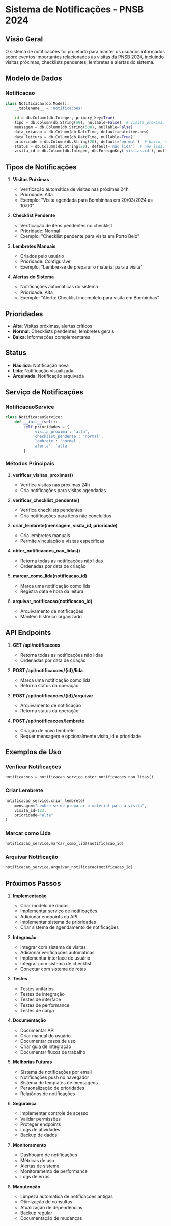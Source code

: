 # Sistema de Notificações - PNSB 2024

## Visão Geral
O sistema de notificações foi projetado para manter os usuários informados sobre eventos importantes relacionados às visitas da PNSB 2024, incluindo visitas próximas, checklists pendentes, lembretes e alertas do sistema.

## Modelo de Dados

### Notificacao
```python
class Notificacao(db.Model):
    __tablename__ = 'notificacoes'
    
    id = db.Column(db.Integer, primary_key=True)
    tipo = db.Column(db.String(50), nullable=False)  # visita_proxima, lembrete, alerta, etc
    mensagem = db.Column(db.String(500), nullable=False)
    data_criacao = db.Column(db.DateTime, default=datetime.now)
    data_leitura = db.Column(db.DateTime, nullable=True)
    prioridade = db.Column(db.String(20), default='normal')  # baixa, normal, alta
    status = db.Column(db.String(20), default='não lida')  # não lida, lida, arquivada
    visita_id = db.Column(db.Integer, db.ForeignKey('visitas.id'), nullable=True)
```

## Tipos de Notificações

1. **Visitas Próximas**
   - Verificação automática de visitas nas próximas 24h
   - Prioridade: Alta
   - Exemplo: "Visita agendada para Bombinhas em 20/03/2024 às 10:00"

2. **Checklist Pendente**
   - Verificação de itens pendentes no checklist
   - Prioridade: Normal
   - Exemplo: "Checklist pendente para visita em Porto Belo"

3. **Lembretes Manuais**
   - Criados pelo usuário
   - Prioridade: Configurável
   - Exemplo: "Lembre-se de preparar o material para a visita"

4. **Alertas do Sistema**
   - Notificações automáticas do sistema
   - Prioridade: Alta
   - Exemplo: "Alerta: Checklist incompleto para visita em Bombinhas"

## Prioridades

- **Alta**: Visitas próximas, alertas críticos
- **Normal**: Checklists pendentes, lembretes gerais
- **Baixa**: Informações complementares

## Status

- **Não lida**: Notificação nova
- **Lida**: Notificação visualizada
- **Arquivada**: Notificação arquivada

## Serviço de Notificações

### NotificacaoService
```python
class NotificacaoService:
    def __init__(self):
        self.prioridades = {
            'visita_proxima': 'alta',
            'checklist_pendente': 'normal',
            'lembrete': 'normal',
            'alerta': 'alta'
        }
```

### Métodos Principais

1. **verificar_visitas_proximas()**
   - Verifica visitas nas próximas 24h
   - Cria notificações para visitas agendadas

2. **verificar_checklist_pendente()**
   - Verifica checklists pendentes
   - Cria notificações para itens não concluídos

3. **criar_lembrete(mensagem, visita_id, prioridade)**
   - Cria lembretes manuais
   - Permite vinculação a visitas específicas

4. **obter_notificacoes_nao_lidas()**
   - Retorna todas as notificações não lidas
   - Ordenadas por data de criação

5. **marcar_como_lida(notificacao_id)**
   - Marca uma notificação como lida
   - Registra data e hora da leitura

6. **arquivar_notificacao(notificacao_id)**
   - Arquivamento de notificações
   - Mantém histórico organizado

## API Endpoints

1. **GET /api/notificacoes**
   - Retorna todas as notificações não lidas
   - Ordenadas por data de criação

2. **POST /api/notificacoes/{id}/lida**
   - Marca uma notificação como lida
   - Retorna status da operação

3. **POST /api/notificacoes/{id}/arquivar**
   - Arquivamento de notificação
   - Retorna status da operação

4. **POST /api/notificacoes/lembrete**
   - Criação de novo lembrete
   - Requer mensagem e opcionalmente visita_id e prioridade

## Exemplos de Uso

### Verificar Notificações
```python
notificacoes = notificacao_service.obter_notificacoes_nao_lidas()
```

### Criar Lembrete
```python
notificacao_service.criar_lembrete(
    mensagem="Lembre-se de preparar o material para a visita",
    visita_id=123,
    prioridade="alta"
)
```

### Marcar como Lida
```python
notificacao_service.marcar_como_lida(notificacao_id)
```

### Arquivar Notificação
```python
notificacao_service.arquivar_notificacao(notificacao_id)
```

## Próximos Passos

1. **Implementação**
   - Criar modelo de dados
   - Implementar serviço de notificações
   - Adicionar endpoints da API
   - Implementar sistema de prioridades
   - Criar sistema de agendamento de notificações

2. **Integração**
   - Integrar com sistema de visitas
   - Adicionar verificações automáticas
   - Implementar interface de usuário
   - Integrar com sistema de checklist
   - Conectar com sistema de rotas

3. **Testes**
   - Testes unitários
   - Testes de integração
   - Testes de interface
   - Testes de performance
   - Testes de carga

4. **Documentação**
   - Documentar API
   - Criar manual do usuário
   - Documentar casos de uso
   - Criar guia de integração
   - Documentar fluxos de trabalho

5. **Melhorias Futuras**
   - Sistema de notificações por email
   - Notificações push no navegador
   - Sistema de templates de mensagens
   - Personalização de prioridades
   - Relatórios de notificações

6. **Segurança**
   - Implementar controle de acesso
   - Validar permissões
   - Proteger endpoints
   - Logs de atividades
   - Backup de dados

7. **Monitoramento**
   - Dashboard de notificações
   - Métricas de uso
   - Alertas de sistema
   - Monitoramento de performance
   - Logs de erros

8. **Manutenção**
   - Limpeza automática de notificações antigas
   - Otimização de consultas
   - Atualização de dependências
   - Backup regular
   - Documentação de mudanças 